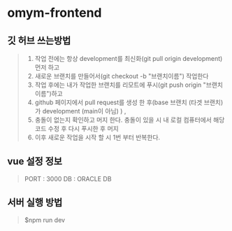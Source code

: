 # omym-frontend

## 깃 허브 쓰는방법
> 1. 작업 전에는 항상 development를 최신화(git pull origin development) 먼저 하고 
> 2. 새로운 브랜치를 만들어서(git checkout -b "브랜치이름") 작업한다
> 3. 작업 후에는 내가 작업한 브랜치를 리모트에 푸시(git push origin "브랜치이름")하고 
> 4. github 페이지에서 pull request를 생성 한 후(base 브랜치 (타겟 브랜치)가 development (main이 아님) ) , 
> 5. 충돌이 없는지 확인하고 머지 한다. 충돌이 있을 시 내 로컬 컴퓨터에서 해당 코드 수정 후 다시 푸시한 후 머지
> 6. 이후 새로운 작업을 시작 할 시 1번 부터 반복한다.

## vue 설정 정보
> PORT : 3000
> DB : ORACLE DB

## 서버 실행 방법
> $npm run dev

